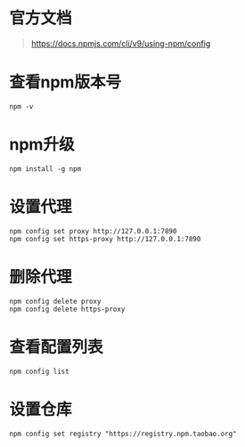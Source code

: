 # 官方文档

> https://docs.npmjs.com/cli/v9/using-npm/config

# 查看npm版本号

```shell
npm -v
```

# npm升级

```shell
npm install -g npm
```

# 设置代理

```shell
npm config set proxy http://127.0.0.1:7890
npm config set https-proxy http://127.0.0.1:7890
```

# 删除代理

```shell
npm config delete proxy
npm config delete https-proxy
```

# 查看配置列表

```shell
npm config list
```

# 设置仓库

```shell
npm config set registry "https://registry.npm.taobao.org"
```
